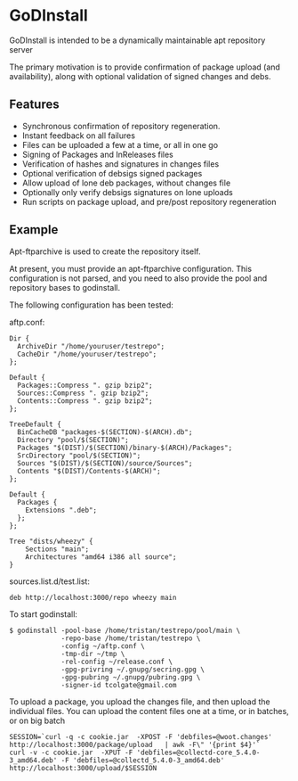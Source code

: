 # GoDInstall

GoDInstall is intended to be a dynamically maintainable apt repository server

The primary motivation is to provide confirmation of package upload (and
availability), along with optional validation of signed changes and debs.

## Features

- Synchronous confirmation of repository regeneration.
- Instant feedback on all failures
- Files can be uploaded a few at a time, or all in one go
- Signing of Packages and InReleases files
- Verification of hashes and signatures in changes files
- Optional verification of debsigs signed packages
- Allow upload of lone deb packages, without changes file
- Optionally only verify debsigs signatures on lone uploads
- Run scripts on package upload, and pre/post repository regeneration

## Example

Apt-ftparchive is used to create the repository itself.

At present, you must provide an apt-ftparchive configuration. This configuration is not parsed,
and you need to also provide the pool and repository bases to godinstall.

The following configuration has been tested:

aftp.conf:

```
Dir {
  ArchiveDir "/home/youruser/testrepo";
  CacheDir "/home/youruser/testrepo";
};

Default {
  Packages::Compress ". gzip bzip2";
  Sources::Compress ". gzip bzip2";
  Contents::Compress ". gzip bzip2";
};

TreeDefault {
  BinCacheDB "packages-$(SECTION)-$(ARCH).db";
  Directory "pool/$(SECTION)";
  Packages "$(DIST)/$(SECTION)/binary-$(ARCH)/Packages";
  SrcDirectory "pool/$(SECTION)";
  Sources "$(DIST)/$(SECTION)/source/Sources";
  Contents "$(DIST)/Contents-$(ARCH)";
};

Default {
  Packages {
    Extensions ".deb";
  };
};

Tree "dists/wheezy" {
    Sections "main";
    Architectures "amd64 i386 all source";
}
```

sources.list.d/test.list:
```
deb http://localhost:3000/repo wheezy main
```

To start godinstall:

```
$ godinstall -pool-base /home/tristan/testrepo/pool/main \
             -repo-base /home/tristan/testrepo \
             -config ~/aftp.conf \
             -tmp-dir ~/tmp \
             -rel-config ~/release.conf \
             -gpg-privring ~/.gnupg/secring.gpg \
             -gpg-pubring ~/.gnupg/pubring.gpg \
             -signer-id tcolgate@gmail.com
```

To upload a package, you upload the changes file, and then upload the individual files. You can upload the content files one at a time, or in batches, or on big batch

```
SESSION=`curl -q -c cookie.jar  -XPOST -F 'debfiles=@woot.changes' http://localhost:3000/package/upload   | awk -F\" '{print $4}'`
curl -v -c cookie.jar  -XPUT -F 'debfiles=@collectd-core_5.4.0-3_amd64.deb' -F 'debfiles=@collectd_5.4.0-3_amd64.deb'  http://localhost:3000/upload/$SESSION
```


